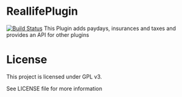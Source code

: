 ReallifePlugin
==============
[![Build Status](http://ci.static-interface.de/job/ReallifePlugin/badge/icon)](http://ci.static-interface.de/job/ReallifePlugin/)
This Plugin adds paydays, insurances and taxes and provides an API for other plugins

License
===========
This project is licensed under GPL v3. <p>
See LICENSE file for more information